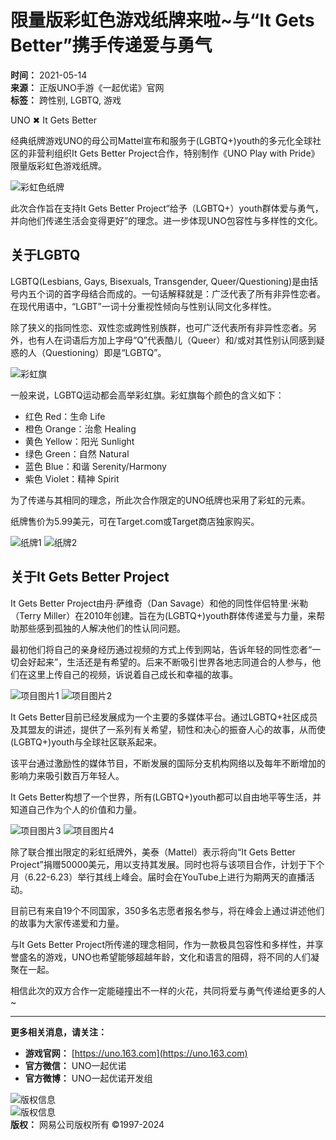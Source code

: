 # 限量版彩虹色游戏纸牌来啦~与“It Gets Better”携手传递爱与勇气

**时间：** 2021-05-14  
**来源：** 正版UNO手游《一起优诺》官网  
**标签：** 跨性别, LGBTQ, 游戏  

UNO ✖ It Gets Better

经典纸牌游戏UNO的母公司Mattel宣布和服务于(LGBTQ+)youth的多元化全球社区的非营利组织It Gets Better Project合作，特别制作《UNO Play with Pride》限量版彩虹色游戏纸牌。

![彩虹色纸牌](https://nie.res.netease.com/r/pic/20210520/45aca59c-784d-42df-b0a2-5c533cb129d4.jpg)

此次合作旨在支持It Gets Better Project“给予（LGBTQ+）youth群体爱与勇气，并向他们传递生活会变得更好”的理念。进一步体现UNO包容性与多样性的文化。

## 关于LGBTQ

LGBTQ(Lesbians, Gays, Bisexuals, Transgender, Queer/Questioning)是由括号内五个词的首字母结合而成的。一句话解释就是：广泛代表了所有非异性恋者。在现代用语中，“LGBT”一词十分重视性倾向与性别认同文化多样性。

除了狭义的指同性恋、双性恋或跨性别族群，也可广泛代表所有非异性恋者。另外，也有人在词语后方加上字母“Q”代表酷儿（Queer）和/或对其性别认同感到疑惑的人（Questioning）即是“LGBTQ”。

![彩虹旗](https://nie.res.netease.com/r/pic/20210520/26abea1f-a275-47fc-9e86-15789406d066.jpg)

一般来说，LGBTQ运动都会高举彩虹旗。彩虹旗每个颜色的含义如下：

- 红色 Red：生命 Life
- 橙色 Orange：治愈 Healing
- 黄色 Yellow：阳光 Sunlight
- 绿色 Green：自然 Natural
- 蓝色 Blue：和谐 Serenity/Harmony
- 紫色 Violet：精神 Spirit

为了传递与其相同的理念，所此次合作限定的UNO纸牌也采用了彩虹的元素。

纸牌售价为5.99美元，可在Target.com或Target商店独家购买。

![纸牌1](https://nie.res.netease.com/r/pic/20210520/d38820c9-560c-4891-9045-8f1daf48d80e.png)
![纸牌2](https://nie.res.netease.com/r/pic/20210520/e392af44-1629-46a0-83e6-510f869bb912.png)

## 关于It Gets Better Project

It Gets Better Project由丹·萨维奇（Dan Savage）和他的同性伴侣特里·米勒（Terry Miller）在2010年创建。旨在为(LGBTQ+)youth群体传递爱与力量，来帮助那些感到孤独的人解决他们的性认同问题。

最初他们将自己的亲身经历通过视频的方式上传到网站，告诉年轻的同性恋者“一切会好起来”，生活还是有希望的。后来不断吸引世界各地志同道合的人参与，他们在这里上传自己的视频，诉说着自己成长和幸福的故事。

![项目图片1](https://nie.res.netease.com/r/pic/20210520/5a0e94eb-1d11-4dde-9092-74d0670992b0.png)
![项目图片2](https://nie.res.netease.com/r/pic/20210520/94af8335-be58-49de-922d-1bfb13e9e46e.png)

It Gets Better目前已经发展成为一个主要的多媒体平台。通过LGBTQ+社区成员及其盟友的讲述，提供了一系列有关希望，韧性和决心的振奋人心的故事，从而使(LGBTQ+)youth与全球社区联系起来。

该平台通过激励性的媒体节目，不断发展的国际分支机构网络以及每年不断增加的影响力来吸引数百万年轻人。

It Gets Better构想了一个世界，所有(LGBTQ+)youth都可以自由地平等生活，并知道自己作为个人的价值和力量。

![项目图片3](https://nie.res.netease.com/r/pic/20210520/4b4eec5d-7c61-4903-ac86-50342420d3ee.png)
![项目图片4](https://nie.res.netease.com/r/pic/20210520/f2069010-8faa-4ca1-821f-57bce54130ff.png)

除了联合推出限定的彩虹纸牌外，美泰（Mattel）表示将向“It Gets Better Project”捐赠50000美元，用以支持其发展。同时也将与该项目合作，计划于下个月（6.22-6.23）举行其线上峰会。届时会在YouTube上进行为期两天的直播活动。

目前已有来自19个不同国家，350多名志愿者报名参与，将在峰会上通过讲述他们的故事为大家传递爱和力量。

与It Gets Better Project所传递的理念相同，作为一款极具包容性和多样性，并享誉盛名的游戏，UNO也希望能够超越年龄，文化和语言的阻碍，将不同的人们凝聚在一起。

相信此次的双方合作一定能碰撞出不一样的火花，共同将爱与勇气传递给更多的人~

---

**更多相关消息，请关注：**  
- **游戏官网：** [https://uno.163.com](https://uno.163.com)  
- **官方微信：** UNO一起优诺  
- **官方微博：** UNO一起优诺开发组  

![版权信息](https://nie.res.netease.com/comm/NIE_copyRight/images/netease.2.png)  
![版权信息](https://nie.res.netease.com/comm/NIE_copyRight/images/nie.2.png)  
**版权：** 网易公司版权所有 ©1997-2024  
